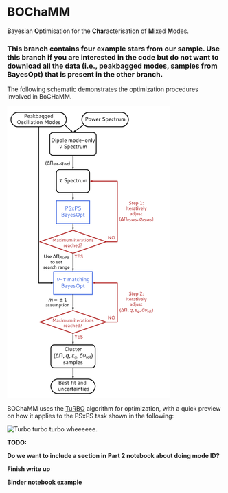 # BOChaMM
**B**ayesian **O**ptimisation for the **Cha**racterisation of **M**ixed **M**odes.

### This branch contains four example stars from our sample. Use this branch if you are interested in the code but do not want to download all the data (i.e., peakbagged modes, samples from BayesOpt) that is present in the other branch.

The following schematic demonstrates the optimization procedures involved in BoCHaMM. 

<img src="assets/flowchart.png" alt= “” width=380 height=680>



BOChaMM uses the [TuRBO](https://github.com/uber-research/TuRBO) algorithm for optimization, with a quick preview on how it applies to the PSxPS task shown in the following: 

![Turbo turbo turbo wheeeeee.](https://thumbs.gfycat.com/LinedPleasantHypsilophodon-size_restricted.gif)


**TODO:**

**Do we want to include a section in Part 2 notebook about doing mode ID?**

**Finish write up**

**Binder notebook example**
